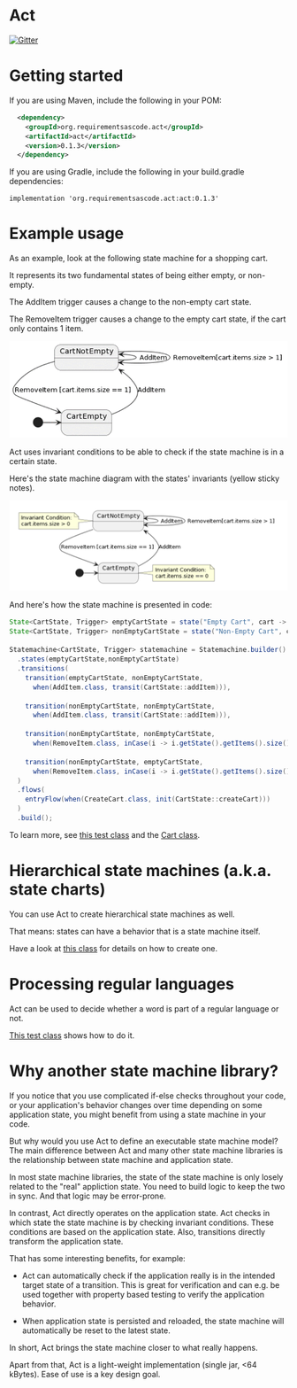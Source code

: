 Act
===
[![Gitter](https://badges.gitter.im/requirementsascode/community.svg)](https://gitter.im/requirementsascode/community?utm_source=badge&utm_medium=badge&utm_campaign=pr-badge)

# Getting started
If you are using Maven, include the following in your POM:

``` xml
  <dependency>
    <groupId>org.requirementsascode.act</groupId>
    <artifactId>act</artifactId>
    <version>0.1.3</version>
  </dependency>
```

If you are using Gradle, include the following in your build.gradle dependencies:

```
implementation 'org.requirementsascode.act:act:0.1.3'
```

# Example usage

As an example, look at the following state machine for a shopping cart.

It represents its two fundamental states of being either empty, or non-empty.

The AddItem trigger causes a change to the non-empty cart state.

The RemoveItem trigger causes a change to the empty cart state, if the cart only contains 1 item.

![Image of a statemachine of a shopping cart, with two states](https://github.com/bertilmuth/act/blob/main/doc/flat_statemachine_without_invariants_diagram.png)

Act uses invariant conditions to be able to check if the state machine is in a certain state.

Here's the state machine diagram with the states' invariants (yellow sticky notes).

![Image of a statemachine of a shopping cart, with two states and invariants](https://github.com/bertilmuth/act/blob/main/doc/flat_statemachine_diagram.png)

And here's how the state machine is presented in code:

``` java
State<CartState, Trigger> emptyCartState = state("Empty Cart", cart -> cart != null && cart.getItems().size() == 0);
State<CartState, Trigger> nonEmptyCartState = state("Non-Empty Cart", cart -> cart != null && cart.getItems().size() > 0);

Statemachine<CartState, Trigger> statemachine = Statemachine.builder()
  .states(emptyCartState,nonEmptyCartState)
  .transitions(
    transition(emptyCartState, nonEmptyCartState, 
      when(AddItem.class, transit(CartState::addItem))),

    transition(nonEmptyCartState, nonEmptyCartState, 
      when(AddItem.class, transit(CartState::addItem))),

    transition(nonEmptyCartState, nonEmptyCartState, 
      when(RemoveItem.class, inCase(i -> i.getState().getItems().size() > 1, transit(CartState::removeItem)))),

    transition(nonEmptyCartState, emptyCartState, 
      when(RemoveItem.class, inCase(i -> i.getState().getItems().size() == 1, transit(CartState::removeItem))))
  )
  .flows(
    entryFlow(when(CreateCart.class, init(CartState::createCart)))
  )
  .build();
```

To learn more, see [this test class](https://github.com/bertilmuth/act/blob/main/src/test/java/org/requirementsascode/act/statemachine/StateMachineTest.java)
and the [Cart class](https://github.com/bertilmuth/act/blob/main/src/test/java/org/requirementsascode/act/statemachine/testdata/Cart.java).

# Hierarchical state machines (a.k.a. state charts)
You can use Act to create hierarchical state machines as well.

That means: states can have a behavior that is a state machine itself.

Have a look at [this class](https://github.com/bertilmuth/act/blob/main/src/test/java/org/requirementsascode/act/statemachine/testdata/HierarchicalCart.java) for details on how to create one.

# Processing regular languages
Act can be used to decide whether a word is part of a regular language or not.

[This test class](https://github.com/bertilmuth/act/blob/main/src/test/java/org/requirementsascode/act/statemachine/RegularLanguageTest.java) shows how to do it. 

# Why another state machine library?
If you notice that you use complicated if-else checks throughout your code, or your application's behavior
changes over time depending on some application state, you might benefit from using a state machine in your code.

But why would you use Act to define an executable state machine model?
The main difference between Act and many other state machine libraries is the relationship between state machine and application state.

In most state machine libraries, the state of the state machine is only losely related to the "real" appliction state. 
You need to build logic to keep the two in sync. And that logic may be error-prone.

In contrast, Act directly operates on the application state. Act checks in which state the state machine is by checking invariant conditions. These conditions are based on the application state. Also, transitions directly transform the application state.

That has some interesting benefits, for example:

* Act can automatically check if the application really is in the intended target state of a transition. This is great for verification and can e.g. be used together with property based testing to verify the application behavior.

* When application state is persisted and reloaded, the state machine will automatically be reset to the latest state. 

In short, Act brings the state machine closer to what really happens.

Apart from that, Act is a light-weight implementation (single jar, <64 kBytes).
Ease of use is a key design goal. 
